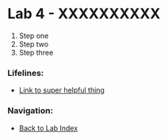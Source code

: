# Lab 4 - XXXXXXXXXX

1. Step one
2. Step two
3. Step three

### Lifelines:

* [Link to super helpful thing](https://localhost)

### Navigation:

* [Back to Lab Index](https://github.com/mikepfeiffer/az-dev-workshop)
